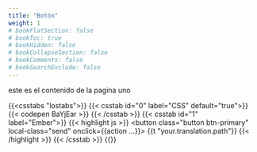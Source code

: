 ```yaml
---
title: "Botón"
weight: 1
# bookFlatSection: false
# bookToc: true
# bookHidden: false
# bookCollapseSection: false
# bookComments: false
# bookSearchExclude: false
---
```

este es el contenido de la pagina uno

{{<csstabs "lostabs">}}
    {{< csstab id="0" label="CSS" default="true">}}
        {{< codepen BaYjEar >}}
    {{< /csstab >}}
    {{< csstab id="1" label="Ember">}}
    {{< highlight js >}}
<button class="button btn-primary" local-class="send" onclick={{action ...}}>
{{t "your.translation.path"}}
</button>
    {{< /highlight >}}
    {{< /csstab >}}
{{</csstabs>}}